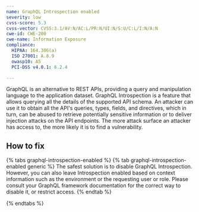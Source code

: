 ```yaml
---
name: GraphQL Introspection enabled
severity: low
cvss-score: 5.3
cvss-vector: CVSS:3.1/AV:N/AC:L/PR:N/UI:N/S:U/C:L/I:N/A:N
cwe-id: CWE-200
cwe-name: Information Exposure
compliance:
  HIPAA: 164.306(a)
  ISO 27001: A.8.9
  owasp10: A5
  PCI-DSS v4.0.1: 6.2.4

---            
```


GraphQL is an alternative to REST APIs, providing a query and manipulation language to the application dataset.
GraphQL Introspection is a feature that allows querying all the details of the supported API schema. An attacker can use it to obtain all the API's queries, types, fields, and directives, which in turn, can be abused to retrieve potentially sensitive information or to deliver injection attacks on the API endpoints.
The more attack surface an attacker has access to, the more likely it is to find a vulnerability.

## How to fix

{% tabs graphql-introspection-enabled %}
{% tab graphql-introspection-enabled generic %}
The safest solution is to disable GraphQL Introspection. However, you can also leave Introspection enabled based on context information such as the environment or the requesting user or role.
Please consult your GraphQL framework documentation for the correct way to disable it, or restrict access.
{% endtab %}

{% endtabs %}
